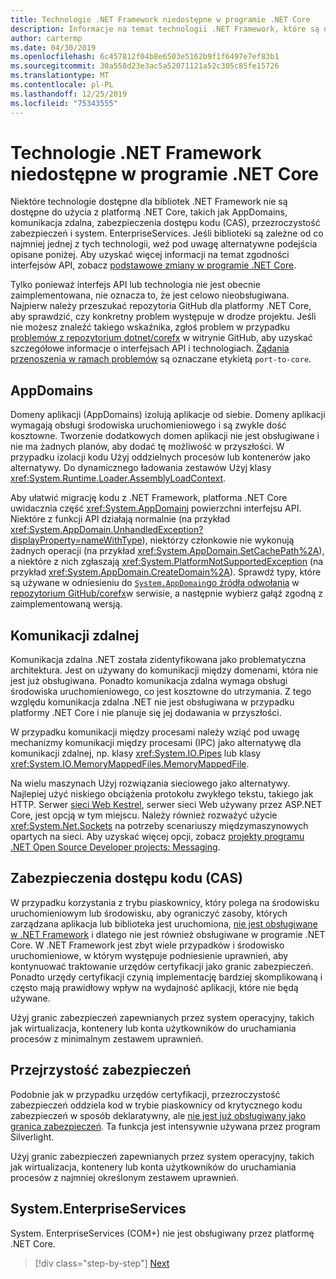```yaml
---
title: Technologie .NET Framework niedostępne w programie .NET Core
description: Informacje na temat technologii .NET Framework, które są niedostępne w programie .NET Core
author: cartermp
ms.date: 04/30/2019
ms.openlocfilehash: 6c457812f04b8e6503e5162b9f1f6497e7ef83b1
ms.sourcegitcommit: 30a558d23e3ac5a52071121a52c305c85fe15726
ms.translationtype: MT
ms.contentlocale: pl-PL
ms.lasthandoff: 12/25/2019
ms.locfileid: "75343555"
---
```

# <a name="net-framework-technologies-unavailable-on-net-core"></a>Technologie .NET Framework niedostępne w programie .NET Core

Niektóre technologie dostępne dla bibliotek .NET Framework nie są dostępne do użycia z platformą .NET Core, takich jak AppDomains, komunikacja zdalna, zabezpieczenia dostępu kodu (CAS), przezroczystość zabezpieczeń i system. EnterpriseServices. Jeśli biblioteki są zależne od co najmniej jednej z tych technologii, weź pod uwagę alternatywne podejścia opisane poniżej. Aby uzyskać więcej informacji na temat zgodności interfejsów API, zobacz [podstawowe zmiany w programie .NET Core](../compatibility/breaking-changes.md).

Tylko ponieważ interfejs API lub technologia nie jest obecnie zaimplementowana, nie oznacza to, że jest celowo nieobsługiwana. Najpierw należy przeszukać repozytoria GitHub dla platformy .NET Core, aby sprawdzić, czy konkretny problem występuje w drodze projektu. Jeśli nie możesz znaleźć takiego wskaźnika, zgłoś problem w przypadku [problemów z repozytorium dotnet/corefx](https://github.com/dotnet/corefx/issues) w witrynie GitHub, aby uzyskać szczegółowe informacje o interfejsach API i technologiach. [Żądania przenoszenia w ramach problemów](https://github.com/dotnet/corefx/labels/port-to-core) są oznaczane etykietą `port-to-core`.

## <a name="appdomains"></a>AppDomains

Domeny aplikacji (AppDomains) izolują aplikacje od siebie. Domeny aplikacji wymagają obsługi środowiska uruchomieniowego i są zwykle dość kosztowne. Tworzenie dodatkowych domen aplikacji nie jest obsługiwane i nie ma żadnych planów, aby dodać tę możliwość w przyszłości. W przypadku izolacji kodu Użyj oddzielnych procesów lub kontenerów jako alternatywy. Do dynamicznego ładowania zestawów Użyj klasy <xref:System.Runtime.Loader.AssemblyLoadContext>.

Aby ułatwić migrację kodu z .NET Framework, platforma .NET Core uwidacznia część <xref:System.AppDomain>j powierzchni interfejsu API. Niektóre z funkcji API działają normalnie (na przykład <xref:System.AppDomain.UnhandledException?displayProperty=nameWithType>), niektórzy członkowie nie wykonują żadnych operacji (na przykład <xref:System.AppDomain.SetCachePath%2A>), a niektóre z nich zgłaszają <xref:System.PlatformNotSupportedException> (na przykład <xref:System.AppDomain.CreateDomain%2A>). Sprawdź typy, które są używane w odniesieniu do [`System.AppDomain`go źródła odwołania](https://github.com/dotnet/corefx/blob/master/src/Common/src/CoreLib/System/AppDomain.cs) w [repozytorium GitHub/corefx](https://github.com/dotnet/corefx)w serwisie, a następnie wybierz gałąź zgodną z zaimplementowaną wersją.

## <a name="remoting"></a>Komunikacji zdalnej

Komunikacja zdalna .NET została zidentyfikowana jako problematyczna architektura. Jest on używany do komunikacji między domenami, która nie jest już obsługiwana. Ponadto komunikacja zdalna wymaga obsługi środowiska uruchomieniowego, co jest kosztowne do utrzymania. Z tego względu komunikacja zdalna .NET nie jest obsługiwana w przypadku platformy .NET Core i nie planuje się jej dodawania w przyszłości.

W przypadku komunikacji między procesami należy wziąć pod uwagę mechanizmy komunikacji między procesami (IPC) jako alternatywę dla komunikacji zdalnej, np. klasy <xref:System.IO.Pipes> lub klasy <xref:System.IO.MemoryMappedFiles.MemoryMappedFile>.

Na wielu maszynach Użyj rozwiązania sieciowego jako alternatywy. Najlepiej użyć niskiego obciążenia protokołu zwykłego tekstu, takiego jak HTTP. Serwer [sieci Web Kestrel](https://docs.microsoft.com/aspnet/core/fundamentals/servers/kestrel), serwer sieci Web używany przez ASP.NET Core, jest opcją w tym miejscu. Należy również rozważyć użycie <xref:System.Net.Sockets> na potrzeby scenariuszy międzymaszynowych opartych na sieci. Aby uzyskać więcej opcji, zobacz [projekty programu .NET Open Source Developer projects: Messaging](https://github.com/Microsoft/dotnet/blob/master/dotnet-developer-projects.md#messaging).

## <a name="code-access-security-cas"></a>Zabezpieczenia dostępu kodu (CAS)

W przypadku korzystania z trybu piaskownicy, który polega na środowisku uruchomieniowym lub środowisku, aby ograniczyć zasoby, których zarządzana aplikacja lub biblioteka jest uruchomiona, [nie jest obsługiwane w .NET Framework](../../framework/misc/code-access-security.md) i dlatego nie jest również obsługiwane w programie .NET Core. W .NET Framework jest zbyt wiele przypadków i środowisko uruchomieniowe, w którym występuje podniesienie uprawnień, aby kontynuować traktowanie urzędów certyfikacji jako granic zabezpieczeń. Ponadto urzędy certyfikacji czynią implementację bardziej skomplikowaną i często mają prawidłowy wpływ na wydajność aplikacji, które nie będą używane.

Użyj granic zabezpieczeń zapewnianych przez system operacyjny, takich jak wirtualizacja, kontenery lub konta użytkowników do uruchamiania procesów z minimalnym zestawem uprawnień.

## <a name="security-transparency"></a>Przejrzystość zabezpieczeń

Podobnie jak w przypadku urzędów certyfikacji, przezroczystość zabezpieczeń oddziela kod w trybie piaskownicy od krytycznego kodu zabezpieczeń w sposób deklaratywny, ale [nie jest już obsługiwany jako granica zabezpieczeń](../../framework/misc/security-transparent-code.md). Ta funkcja jest intensywnie używana przez program Silverlight.

Użyj granic zabezpieczeń zapewnianych przez system operacyjny, takich jak wirtualizacja, kontenery lub konta użytkowników do uruchamiania procesów z najmniej określonym zestawem uprawnień.

## <a name="systementerpriseservices"></a>System.EnterpriseServices

System. EnterpriseServices (COM+) nie jest obsługiwany przez platformę .NET Core.

>[!div class="step-by-step"]
>[Next](third-party-deps.md)
